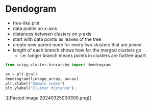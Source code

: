 # Dendogram
- tree-like plot
- data points on x-axis
- distances between clusters on y-axis
- start with data points as leaves of the tree
- create new parent node for every two clusters that are joined
- length of each branch shows how far the merged clusters go
	- i.e. longer branch means points in clusters are further apart
```python
from scipy.cluster.hierarchy import dendrogram

ax = plt.gca()
dendrogram(linkage_array, ax=ax)
plt.xlabel("Sample index")
plt.ylabel("Cluster distance");
```
![[Pasted image 20240325000300.png]]
